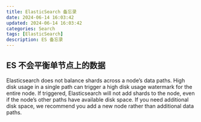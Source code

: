 ```yaml
---
title: ElasticSearch 备忘录
date: 2024-06-14 16:03:42
updated: 2024-06-14 16:03:42
categories: Search
tags: [ElasticSearch]
description: ES 备忘录
---
```


## ES 不会平衡单节点上的数据
> 
Elasticsearch does not balance shards across a node’s data paths. High disk usage in a single path can trigger a high disk usage watermark for the entire node. If triggered, Elasticsearch will not add shards to the node, even if the node’s other paths have available disk space. If you need additional disk space, we recommend you add a new node rather than additional data paths.

